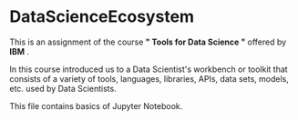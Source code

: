 # DataScienceEcosystem

This is an assignment of the course **" Tools for Data Science "** offered by **IBM** .

In this course introduced us to a Data Scientist's workbench or toolkit that consists of a variety of tools, languages, libraries, APIs, data sets, models, etc. used by Data Scientists. 

This file contains basics of Jupyter Notebook.

